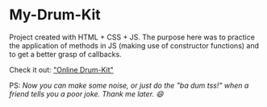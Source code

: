 # My-Drum-Kit



Project created with HTML + CSS + JS. The purpose here was to practice the application of methods in JS (making use of constructor functions) and to get a better grasp of callbacks.   

Check it out:
["Online Drum-Kit"](https://polymathing.github.io/Drum-Kit/)

PS:
_Now you can make some noise, or just do the "ba dum tss!" when a friend tells you a poor joke. Thank me later. 😄_
